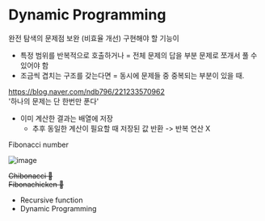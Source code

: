 # Dynamic Programming
완전 탐색의 문제점 보완 (비효율 개선)
구현해야 할 기능이
- 특정 범위를 반복적으로 호출하거나 = 전체 문제의 답을 부분 문제로 쪼개서 풀 수 있어야 함
- 조금씩 겹치는 구조를 갖는다면 = 동시에 문제들 중 중복되는 부분이 있을 때.

https://blog.naver.com/ndb796/221233570962   
'하나의 문제는 단 한번만 푼다'
- 이미 계산한 결과는 배열에 저장
    - 추후 동일한 계산이 필요할 때 저장된 값 반환 -> 반복 연산 X

Fibonacci number

![image](https://user-images.githubusercontent.com/53294075/222070405-2c8cbf5d-fd25-4615-9485-ae53a7f41df4.png)

~~Chibonacci 🍗~~   
~~Fibonachicken 🐔~~
- Recursive function
- Dynamic Programming
